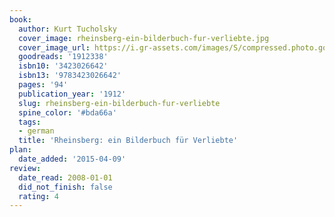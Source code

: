 ```yaml
---
book:
  author: Kurt Tucholsky
  cover_image: rheinsberg-ein-bilderbuch-fur-verliebte.jpg
  cover_image_url: https://i.gr-assets.com/images/S/compressed.photo.goodreads.com/books/1190220532l/1912338._SX318_.jpg
  goodreads: '1912338'
  isbn10: '3423026642'
  isbn13: '9783423026642'
  pages: '94'
  publication_year: '1912'
  slug: rheinsberg-ein-bilderbuch-fur-verliebte
  spine_color: '#bda66a'
  tags:
  - german
  title: 'Rheinsberg: ein Bilderbuch für Verliebte'
plan:
  date_added: '2015-04-09'
review:
  date_read: 2008-01-01
  did_not_finish: false
  rating: 4
---
```

